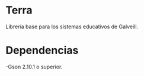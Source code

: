 # Terra
Librería base para los sistemas educativos de Galveill.

# Dependencias
-Gson 2.10.1 o superior.